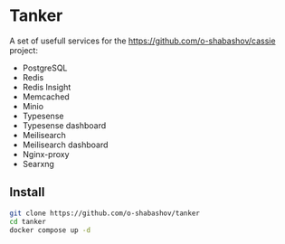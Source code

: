 # Tanker

A set of usefull services for the https://github.com/o-shabashov/cassie project:

* PostgreSQL
* Redis
* Redis Insight
* Memcached
* Minio
* Typesense
* Typesense dashboard
* Meilisearch
* Meilisearch dashboard
* Nginx-proxy
* Searxng

## Install
```bash
git clone https://github.com/o-shabashov/tanker
cd tanker
docker compose up -d
```
